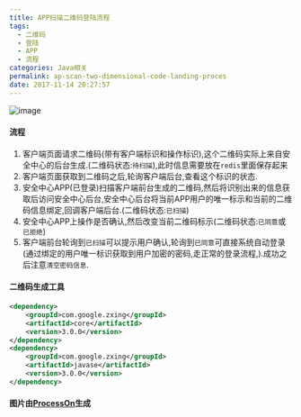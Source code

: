 ```yaml
---
title: APP扫描二维码登陆流程
tags:
  - 二维码
  - 登陆
  - APP
  - 流程
categories: Java相关
permalink: ap-scan-two-dimensional-code-landing-proces
date: 2017-11-14 20:27:57
---
```

![image](https://dmrsme.toolbox.xin/20171114/APP%E6%89%AB%E6%8F%8F%E4%BA%8C%E7%BB%B4%E7%A0%81%E7%99%BB%E9%99%86.png)
#### 流程
1. 客户端页面请求二维码(带有客户端标识和操作标识),这个二维码实际上来自安全中心的后台生成.(二维码状态:`待扫描`),此时信息需要放在`redis`里面保存起来
2. 客户端页面获取到二维码之后,轮询客户端后台,查看这个标识的状态.
3. 安全中心APP(已登录)扫描客户端前台生成的二维码,然后将识别出来的信息获取后访问安全中心后台,安全中心后台将当前APP用户的唯一标示和当前的二维码信息绑定,回调客户端后台.(二维码状态:`已扫描`)
4. 安全中心APP上操作是否确认,然后改变当前二维码标示(二维码状态:`已同意`或`已拒绝`)
5. 客户端前台轮询到`已扫描`可以提示用户确认,轮询到`已同意`可直接系统自动登录(通过绑定的用户唯一标识获取到用户加密的密码,走正常的登录流程,).成功之后注意`清空密码信息`.


#### 二维码生成工具
```xml
<dependency>
    <groupId>com.google.zxing</groupId>
    <artifactId>core</artifactId>
    <version>3.0.0</version>
</dependency>
<dependency>
    <groupId>com.google.zxing</groupId>
    <artifactId>javase</artifactId>
    <version>3.0.0</version>
</dependency>
```

#### 图片由[ProcessOn](https://www.processon.com/)生成

